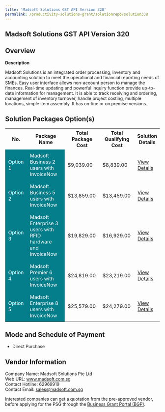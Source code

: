 ```yaml
---
title: 'Madsoft Solutions GST API Version 320'
permalink: /productivity-solutions-grant/solutionrepo/solution338
---
```


## Madsoft Solutions GST API Version 320

## Overview

**Description**

Madsoft Solutions is an integrated order processing, inventory and accounting solution to meet the operational and financial reporting needs of SMEs. Easy user interface allows non-account person to manage the finances. Real-time updating and powerful inquiry function provide up-to-date information for management. It is able to track receiving and ordering, management of inventory turnover, handle project costing, multiple locations, simple item assembly.  It has on-line or on premise versions.

## Solution Packages Option(s)

<table>
<tr>
<th><b>No.</b></th>
<th><b>Package Name</b></th>
<th><b>Total Package Cost</b></th>
<th><b>Total Qualifying Cost</b></th>
<th><b>Solution Details</b></th>
</tr>
<tr>
<td style='padding: 10px; background-color: #037E8A; color: #FFFFFF;'>Option 1</td>
<td style='padding: 10px; background-color: #037E8A; color: #FFFFFF;'>Madsoft Business 2 users with InvoiceNow</td>
<td style='padding: 10px;'>$9,039.00</td>
<td style='padding: 10px;'>$8,839.00</td>
<td style='padding: 10px;'><a href='/images/psg/Madsoft_Desensitised_Annex_3_Part_1.pdf' target='_blank'>View Details</a></td>
</tr>
<tr>
<td style='padding: 10px; background-color: #037E8A; color: #FFFFFF;'>Option 2</td>
<td style='padding: 10px; background-color: #037E8A; color: #FFFFFF;'>Madsoft Business 5 users with InvoiceNow</td>
<td style='padding: 10px;'>$13,859.00</td>
<td style='padding: 10px;'>$13,459.00</td>
<td style='padding: 10px;'><a href='/images/psg/Madsoft_Desensitised_Annex_3_Part_2.pdf' target='_blank'>View Details</a></td>
</tr>
<tr>
<td style='padding: 10px; background-color: #037E8A; color: #FFFFFF;'>Option 3</td>
<td style='padding: 10px; background-color: #037E8A; color: #FFFFFF;'>Madsoft Enterprise 3 users with RFID hardware and InvoiceNow</td>
<td style='padding: 10px;'>$19,829.00</td>
<td style='padding: 10px;'>$16,929.00</td>
<td style='padding: 10px;'><a href='/images/psg/Madsoft_Desensitised_Annex_3_Part_3.pdf' target='_blank'>View Details</a></td>
</tr>
<tr>
<td style='padding: 10px; background-color: #037E8A; color: #FFFFFF;'>Option 4</td>
<td style='padding: 10px; background-color: #037E8A; color: #FFFFFF;'>Madsoft Premier 6 users with InvoiceNow</td>
<td style='padding: 10px;'>$24,819.00</td>
<td style='padding: 10px;'>$23,219.00</td>
<td style='padding: 10px;'><a href='/images/psg/Madsoft_Desensitised_Annex_3_Part_4.pdf' target='_blank'>View Details</a></td>
</tr>
<tr>
<td style='padding: 10px; background-color: #037E8A; color: #FFFFFF;'>Option 5</td>
<td style='padding: 10px; background-color: #037E8A; color: #FFFFFF;'>Madsoft Enterprise 8 users with InvoiceNow</td>
<td style='padding: 10px;'>$25,579.00</td>
<td style='padding: 10px;'>$24,279.00</td>
<td style='padding: 10px;'><a href='/images/psg/Madsoft_Desensitised_Annex_3_Part_5.pdf' target='_blank'>View Details</a></td>
</tr>
</table>

## Mode and Schedule of Payment

 - Direct Purchase

## Vendor Information

 Company Name: Madsoft Solutions Pte Ltd<br>Web URL: www.madsoft.com.sg <br>Contact Hotline: 62969919 <br>Contact Email: sales@madsoft.com.sg <br>

Interested companies can get a quotation from the pre-approved vendor, before applying for the PSG through the <a href='https://www.businessgrants.gov.sg/' target='_blank' rel='noopener'>Business Grant Portal (BGP)</a>.

<script src="/jquery/resize-tables.js"></script>
